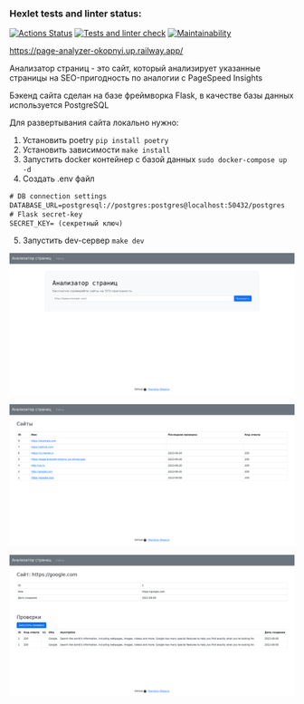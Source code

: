 ### Hexlet tests and linter status:
[![Actions Status](https://github.com/StanislavOkopnyi/python-project-83/workflows/hexlet-check/badge.svg)](https://github.com/StanislavOkopnyi/python-project-83/actions)
[![Tests and linter check](https://github.com/StanislavOkopnyi/python-project-83/actions/workflows/linter-check.yml/badge.svg)](https://github.com/StanislavOkopnyi/python-project-83/actions/workflows/linter-check.yml)
[![Maintainability](https://api.codeclimate.com/v1/badges/245e175be7539bfa1a23/maintainability)](https://codeclimate.com/github/StanislavOkopnyi/python-project-83/maintainability)

<a>https://page-analyzer-okopnyi.up.railway.app/<a>

Анализатор страниц - это сайт, который анализирует указанные страницы на SEO-пригодность по аналогии с PageSpeed Insights

Бэкенд сайта сделан на базе фреймворка Flask, в качестве базы данных используется PostgreSQL

Для развертывания сайта локально нужно:
1) Установить poetry ` pip install poetry `
2) Установить зависимости ` make install `
3) Запустить docker контейнер с базой данных ` sudo docker-compose up -d `
4) Создать .env файл 
```
# DB connection settings
DATABASE_URL=postgresql://postgres:postgres@localhost:50432/postgres
# Flask secret-key
SECRET_KEY= (секретный ключ)
```
5) Запустить  dev-сервер ` make dev `


![](https://github.com/StanislavOkopnyi/python-project-83/blob/main/img/index.png)
  
![](https://github.com/StanislavOkopnyi/python-project-83/blob/main/img/urls.png)
   
![](https://github.com/StanislavOkopnyi/python-project-83/blob/main/img/urls_id.png)

